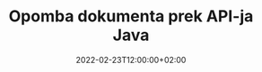 ---
############################# Static ############################
layout: "product"
date: 2022-02-23T12:00:00+02:00
draft: false

product: "Annotation"
product_tag: "annotation"
platform: "Java"
platform_tag: "java"

############################# Head ############################
head_title: "Java Document Annotation API | Ogled in komentiranje slik PDF Word Excel PPTX"
head_description: "Java Document Annotation API. Oglejte si, označite, komentirajte in opombe PDF Word DOCX, Excel XLSX, PPTX, EML EMLX, VSS VSD, OTP, CAD in formati slikovnih datotek."

############################# Header ##########################
title: "Opomba dokumenta prek API-ja Java"
description: "Zgradite aplikacije Java z zmožnostmi ogledovanja in označevanja PDF, HTML, MS Office in drugih formatov dokumentov brez namestitve zunanje programske opreme."
button:
    enable: true
    icon: "fas fa-arrow-down"
    label: "Prenesite brezplačno preskusno različico"
    link: "https://downloads.groupdocs.com/annotation/java"

############################# SubMenu #########################
submenu:
    enable: true
    
    left:
        img_alt: "GroupDocs.Annotation for Java"
        image: "https://www.groupdocs.cloud/templates/groupdocs/images/product-logos/groupdocs-annotation-java.png"
        product: "GroupDocs.Annotation"
        platform: "Java"

    middle:
        button:
            # button loop
            - link: "#features"
              text: "Lastnosti"

            # button loop
            - link: "https://products.groupdocs.app/annotation"
              text: "Predstavitve v živo"

            # button loop
            - link: "https://purchase.groupdocs.com/pricing/annotation/java"
              text: "Cenitev"

    right:
        link_download: "https://downloads.groupdocs.com/annotation"
        link_learn: "https://docs.groupdocs.com/annotation/java/"
        link_buy: "https://purchase.groupdocs.com"

############################# Overview ############################
overview:
    enable: true
    content: |
      GroupDocs.Annotation Java API je izdelek, ki omogoča delo z opombami v dokumentih na različnih platformah in operacijskih sistemih, kot so Android, MacOS, Linux, Windows. GroupDocs.Annotation ponuja knjižnico s preprostim API-jem, ki nudi številne prednosti: če na primer želite ohraniti zaupnost podatkov ali izbrati, koliko energije potrebujete za delo s knjižnico, ali delno spremeniti delo z opombami, je knjižnica zelo lahek in prilagodljiv.

      GroupDocs.Annotation for Java API vam omogoča delo z različnimi vrstami pripisov, ki vključujejo: besedilo, poličrt, območje, podčrtano, točko, vodni žig, puščico, elipso, zamenjavo besedila, razdaljo, besedilno polje, urejanje virov itd. In podpira večino priljubljeni formati dokumentov, kot so: PDF, HTML, Microsoft Office Word, Excelove preglednice, PowerPoint predstavitve, Visio, Outlookova e-pošta, slike, metadatoteke, CAD risbe in različni drugi formati. API omogoča pridobivanje sličic strani dokumentov in podpira uvoz in izvoz opomb v in iz datotek PDF.

      Z uporabo knjižnice lahko [dodate](/annotation/java/bmp/), [uredite](/annotation/java/bmp/), [izvlečete](/annotation/java/bmp/) in [izbrišete](/annotation /java/bmp/) opombe iz dokumentov, zasukanje dokumentov, rešitev za spreminjanje sličic in to ni popoln seznam vseh možnosti. Ponuja tudi obsežen nabor podatkovnih objektov za prilagoditev lastnosti opomb glede na vaše zahteve znotraj vseh podprtih formatov dokumentov.

      Delo z API-jem GroupDocs.Annotation for Java je zelo preprosto in je sestavljeno iz samo nekaj osnovnih korakov. Najprej morate nastaviti licenco, nato izbrati datoteko, s katero želite delati, nato pa nekako manipulirati z opombami dokumenta (brisanje/urejanje/ekstrahiranje/brisanje) in rezultat shraniti. Za več informacij glejte [dokumentacijo] izdelka (https://docs.groupdocs.com/annotation/java/getting-started/) ali naše [primere] (https://github.com/groupdocs-annotation/GroupDocs.Annotation -za-Javo).
      
      GroupDocs.Annotation se redno posodablja in nudi podporo svojim strankam, vedno ste dobrodošli, da nam postavite vprašanja ali pošljete svoje ideje ali nam poveste o svojih potrebah po nečem novem in z veseljem bomo to implementirali v naše nove različice.
    tabs:
      enable: true
      
      ## TAB ONE ##
      tab_one:
        description: |
          Sledi pregled GroupDocs.Annotation za Javo:
      
        right:
          enable: true
          icon: "fab fa-html5"
          title:  Pregled
          content: |
            * Dodajte opombe
            * Izvoz opomb 
            * Uvoz opomb
            * Komentarji na podlagi odgovorov
            * Združljivost pripisov
      
      ## TAB TWO ##
      tab_two:
        description: |
          GroupDocs.Annotation za Javo podpira vse priljubljene [formate datotek dokumentov](https://docs.groupdocs.com/annotation/java/supported-document-formats/), vključno z: Microsoft Office, PDF, slike in številnimi drugimi.

        left:
          enable: true
          table:
            # table loop
            - title: "Microsoft Office Formats"
              content: |
                * **Word**: [DOC](/annotation/java/doc/), [DOCX](/annotation/java/docx/), [DOCM](/annotation/java/docm/), [DOT](/annotation/java/dot/), [DOTX](/annotation/java/dotx/), [RTF](/annotation/java/rtf/)
                * **Excel**: [XLS](/annotation/java/xls/), [XLSX](/annotation/java/xlsx/), [XLSB](/annotation/java/xlsb/), [XLSM](/annotation/java/xlsm/)
                * **PowerPoint**: [PPT](/annotation/java/ppt/), [PPTX](/annotation/java/pptx/), [PPS](/annotation/java/pps/), [PPSX](/annotation/java/ppsx/), [POTM](/annotation/java/potm/), [POTX](/annotation/java/potx/), [PPSM](/annotation/java/ppsm/), [PPTM](/annotation/java/pptm/), [WMF](/annotation/java/wmf/), [EMF](/annotation/java/emf/)
                * **Outlook**: [EML](/annotation/java/eml/), [EMLX](/annotation/java/emlx/), [MSG](/annotation/java/msg/)
                * **Visio**: [VSS](/annotation/java/vss/), [VST](/annotation/java/vst/), [VSD](/annotation/java/vsd/), [VSDX](/annotation/java/vsdx/), [VSX](/annotation/java/vsx/)

        right:
          enable: true
          table:
            # table loop
            - title: "Other Formats"
              content: |
                * **Portable**: [PDF](/annotation/java/pdf/) (PDF/A-1a, PDF/A-1b, PDF/A-2a)
                * **OpenDocument**: [ODT](/annotation/java/odt/), [ODS](/annotation/java/ods/), [ODP](/annotation/java/odp/)
                * **Images**: [BMP](/annotation/java/bmp/), [JPG](/annotation/java/jpg/), [JPEG](/annotation/java/jpeg/), [TIFF](/annotation/java/tiff/), [TIF](/annotation/java/tif/), [PNG](/annotation/java/png/), [GIF](/annotation/java/gif/), [DCM](/annotation/java/dcm/), [DICOM](/annotation/java/dicom/)
                * **AutoCAD**: [DWG](/annotation/java/dwg/), [DXF](/annotation/java/dxf/), [CAD](/annotation/java/cad/)
                * **Other**: [HTM](/annotation/java/htm/), [HTML](/annotation/java/html/), [CSV](/annotation/java/csv/), [DJVU](/annotation/java/djvu/), [OTP](/annotation/java/otp/), [OTT](/annotation/java/ott/)

      ## TAB THREE ##
      tab_three:
        description: |
          GroupDocs.Annotation za Javo podpira naslednje operacijske sisteme, ogrodja in upravitelje paketov:
        
        left:
          enable: true
          table:
            # table loop
            - icon: "fab fa-windows"
              title:  Operacijski sistemi
              content: |
                * Microsoft Windows Desktop
                * Microsoft Windows Server
                * Linux
                * MacOS

            # table loop
            - icon: "fas fa-code"
              title:  Podprta ogrodja
              content: |
                * Java 7 (1.7) and above

        right:
          enable: true
          table:
            # table loop
            - icon: "fas fa-cogs"
              title:  Razvojna okolja
              content: |
                * NetBeans
                * IntelliJ IDEA
                * Eclipse

            # table loop
            - icon: "fas fa-tools"
              title:  Orodje za avtomatizacijo gradnje
              content: |
                * Maven

############################# Features ############################
features:
    enable: true
    title: GroupDocs. Annotation for Java Features

    feature:
      # feature loop
      - icon: "fas fa-copy"
        link: "https://docs.groupdocs.com/annotation/java/add-area-annotation/"
        content: Dodajte opombo območja v dokument in povežite preproste in ugnezdene komentarje

      # feature loop
      - icon: "fas fa-eye"
        link: "https://docs.groupdocs.com/annotation/java/add-arrow-annotation/"
        content: Pokažite na določeno vsebino s puščičnim pripisom

      # feature loop
      - icon: "fas fa-bolt"
        link: "https://docs.groupdocs.com/annotation/java/add-watermark-annotation/"
        content: Nastavite besedilne vodne žige na PDF, diapozitive, Excelove delovne liste, slike in diagrame v poševnem položaju
      
      # feature loop
      - icon: "fas fa-file-powerpoint"
        link: "https://docs.groupdocs.com/annotation/java/add-point-annotation/"
        content: Dodajte pojavne komentarje na poljubno mesto v dokumentu z opombo točke

      # feature loop
      - icon: "fas fa-code"
        link: "https://docs.groupdocs.com/annotation/java/add-polyline-annotation/"
        content: Uporabite opombo poličnice za povezavo zaporedja segmentov črte, segmentov loka ali obojega

      # feature loop
      - icon: "fas fa-cloud"
        link: "https://docs.groupdocs.com/annotation/java/add-ellipse-annotation/"
        content: Dodajte opombo elipse v PDF, Wordove dokumente, preglednice, predstavitve, diagrame in slike

      # feature loop
      - icon: "fas fa-remove-format"
        link: "https://docs.groupdocs.com/annotation/java/add-watermark-annotation/"
        content: Dodajte kotne vodne žige za PDF, PowerPoint, Excel, slike in diagrame

      # feature loop
      - icon: "fas fa-comment-slash"
        link: "https://docs.groupdocs.com/annotation/java/add-underline-annotation/"
        content: Pridobi koordinate besedilne opombe v slikovni predstavitvi dokumenta

      # feature loop
      - icon: "fas fa-location-arrow"
        link: "https://docs.groupdocs.com/annotation/java/add-annotation-to-the-document/"
        content: Podčrtajte, prečrtajte ali spremenite določeno besedilo v dokumentu

      # feature loop
      - icon: "fas fa-border-all"
        link: "https://docs.groupdocs.com/annotation/java/add-annotation-to-the-document/"
        content: Dodajte besedilni žig ali vodni žig in besedilno polje v dokument

      # feature loop
      - icon: "fas fa-wrench"
        link: "https://docs.groupdocs.com/annotation/java/add-point-annotation/"
        content: Uvozite in izvozite pripombe med Wordove dokumente in PowerPointove predstavitve

      # feature loop
      - icon: "fas fa-columns"
        link: "https://docs.groupdocs.com/annotation/java/add-strikeout-annotation/"
        content: Dodajte opombe Excelovim preglednicam z vrstami opomb Text, TextReplacement, Watermark & ​​Resource Redaction

      # feature loop
      - icon: "fas fa-file-word"
        link: "https://docs.groupdocs.com/annotation/java/get-file-info/"
        content: Predstavitvam in diapozitivom v PowerPointu dodajte opombe poličrt, prečrtano, podčrtano ali besedilo

      # feature loop
      - icon: "fas fa-envelope"
        link: "https://docs.groupdocs.com/annotation/java/basic-usage/"
        content: Označite opombe točk v predstavitvah z uporabo koordinat X, Y

      # feature loop
      - icon: "fas fa-print"
        link: "https://docs.groupdocs.com/annotation/java/add-strikeout-annotation/"
        content: Dodajte opombe za prečrtano, besedilo, podčrtano ali poličrto slikam

      # feature loop
      - icon: "fas fa-file-archive"
        link: "https://docs.groupdocs.com/annotation/java/add-link-annotation/"
        content: Pridobite informacije o dokumentu in slike za diagrame Visio, kot sta VSS in VSD
      
      # feature loop
      - icon: "fas fa-file-code"
        link: "https://docs.groupdocs.com/annotation/java/basic-usage/"
        content: Pridobite sličice strani dokumenta in delajte z večstranskimi datotekami TIFF

      # feature loop
      - icon: "fas fa-file-excel"
        link: "https://docs.groupdocs.com/annotation/java/get-file-info/"
        content: Pridobite vse opombe dokumenta z enim klicem funkcije

      # feature loop
      - icon: "fas fa-heading"
        link: "https://docs.groupdocs.com/annotation/java/add-link-annotation/"
        content: Dodajte opombe povezav v PDF, Word in PowerPoint predstavitve

      # feature loop
      - icon: "fas fa-project-diagram"
        link: "https://docs.groupdocs.com/annotation/java/add-point-annotation/"
        content: Podpora za razčlenjevanje poti SVG za PDF, Word, diagrame, diapozitive in druge glavne formate dokumentov

      # feature loop
      - icon: "fas fa-cube"
        link: "https://docs.groupdocs.com/annotation/java/technical-support/"
        content: Podpora za dodajanje opombe vodnega žiga dokumentom Word in čiščenje za zamenjavo besedila

      # feature loop
      - icon: "fab fa-uncharted"
        link: "https://docs.groupdocs.com/annotation/java/technical-support/"
        content: Podpora za obdelavo oblik v diagramih za besedilne opombe
  
      # feature loop
      - icon: "fab fa-uncharted"
        link: "https://docs.groupdocs.com/annotation/java/advanced-usage/"
        content: Prihranite čas s predpomnjenjem predogledov strani dokumentov za hitrejšo obdelavo
  
      # feature loop
      - icon: "fab fa-uncharted"
        link: "https://docs.groupdocs.com/annotation/java/add-annotation-to-the-document/"
        content: Enostavno dodajte opombe dokumentom Word, Excel in PowerPoint tudi s starejšimi formati

      # feature loop
      - icon: "fab fa-uncharted"
        link: "https://docs.groupdocs.com/annotation/java/add-distance-annotation/"
        content: Prikažite napise opomb o razdaljah za Excel, PowerPoint in diagrame

############################# Support ############################
support:
    enable: true

############################# Solutions ############################
solutions:
    enable: true
    title: GroupDocs.Annotation ponuja API-je za ogled dokumentov za druga priljubljena razvojna okolja

    solution:
        # solution loop
        - img_alt: "GroupDocs.Annotation for .NET"
          image: "https://www.groupdocs.cloud/templates/groupdocs/images/product-logos/groupdocs-annotation-net.png"
          product: "GroupDocs.Annotation"
          platform: ".NET"
          link: "/annotation/net/"

############################# Back to top ###############################
back_to_top:
  enable: true
---